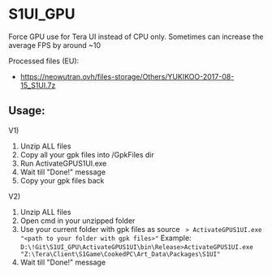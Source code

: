 # S1UI_GPU
Force GPU use for Tera UI instead of CPU only. 
Sometimes can increase the average FPS by around ~10 

Processed files (EU):
- https://neowutran.ovh/files-storage/Others/YUKIKOO-2017-08-15_S1UI.7z

## Usage:
V1) 
1. Unzip ALL files
2. Copy all your gpk files into /GpkFiles dir
3. Run ActivateGPUS1UI.exe
4. Wait till "Done!" message 
5. Copy your gpk files back

V2) 
1. Unzip ALL files
2. Open cmd in your unzipped folder
3. Use your current folder with gpk files as source
``` > ActivateGPUS1UI.exe "<path to your folder with gpk files>"```
Example:
```D:\!Git\S1UI_GPU\ActivateGPUS1UI\bin\Release>ActivateGPUS1UI.exe "Z:\Tera\Client\S1Game\CookedPC\Art_Data\Packages\S1UI"```
4. Wait till "Done!" message

